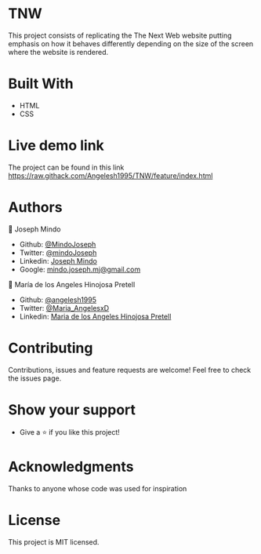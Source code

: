 # TNW
This project consists of replicating the The Next Web website putting emphasis on how it behaves differently depending on the size of the screen where the website is rendered.

# Built With
- HTML
- CSS
# Live demo link
The project can be found in this link https://raw.githack.com/Angelesh1995/TNW/feature/index.html

# Authors

👤 Joseph Mindo

- Github: [@MindoJoseph](https://github.com/Mindo-Joseph)
- Twitter: [@mindoJoseph](https://twitter.com/mindoJoseph)
- Linkedin: [Joseph Mindo](https://www.linkedin.com/in/joseph-mindo-367284132/)
- Google: mindo.joseph.mj@gmail.com



👤 María de los Angeles Hinojosa Pretell

- Github: [@angelesh1995](https://github.com/Angelesh1995)
- Twitter: [@Maria_AngelesxD](https://twitter.com/Maria_AngelesxD)
- Linkedin: [Maria de los Angeles Hinojosa Pretell](https://www.linkedin.com/in/mar%C3%ADa-de-los-angeles-hinojosa-pretell-99935a66/)

# Contributing
Contributions, issues and feature requests are welcome!
Feel free to check the issues page.

# Show your support
- Give a ⭐️ if you like this project!


# Acknowledgments
Thanks to anyone whose code was used for inspiration

# License
This project is MIT licensed.
